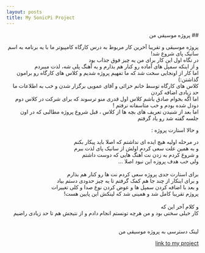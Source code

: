 ```yaml
---
layout: posts
title: My SonicPi Project  
---
```

<div dir="rtl">
## پروژه موسیقی من

پروژه موسیقی و تقریبا آخرین کار مربوط به درس کارگاه کامپیوتر ما با یه برنامه به اسم سانیک پای شروع شد!<br>
در نگاه اول این کار برای من یه چیز فوق جذاب بود <br>
و از اینکه سمپل های آماده رو کنار هم بذارم و یه آهنگ پلی شه، لذت میبردم <br>
اما کار از اونجایی سخت شد که ما تفهیم پروژه شدیم و کلاس های کارگاه رو برامون گذاشتن:)<br>
کلاس های کارگاه توسط خانم خزائی و آقای عمویی برگزار شدن و خب به اطلاعات ما حد زیادی اضافه کردن<br>
اما اگه بخوام صادق باشم کلاس اول قدری منو ترسوند که برای شرکت در کلاس دوم دودل شده بودم و خب متاسفانه نرفتم !<br>
اما بعد از شنیدن تعریف های بچه ها از کلاس ، قبل شروع پروژه مطالبی که در اون جلسه گفته شد رو یاد گرفتم<br>

و حالا استارت پروژه :<br>

در مرحله اولیه هیچ ایده ای نداشتم که اصلا باید پیکار بکنم <br>
و به همین علت سعی کردم اولش از سانیک پای لذت ببرم <br>
و شروع کردم به زدن نت آهنگ هایی که دوست داشتم<br>
ولی خب هدف پروزه این نبود اصلا ...<br>
<br>
برای استارت جدی پروژه سعی کردم نت ها رو کنار هم بذارم<br>
و برای اینکار از چند جا هم کمک گرفتم تا یه چیز حدودی دستم بیاد <br>
و بعد با اضافه کردن سمپل ها و عوض کردن نوع صدا و کلی تغییرات <br>
پروژم تقریبا کامل شد و همینی شد که لینکش این پایین هست!<br>
<br>
و کلام آخر این که <br>
کار خیلی سختی بود و من هرچه تونستم انجام دادم و از نتیجش هم تا حد زیادی راضیم<br>

<br>
لینک دسترسی به پروژه موسیقی من

[link to my project](https://soundcloud.com/user-756948835-960246394/sonicpi)
<br>
<div>
